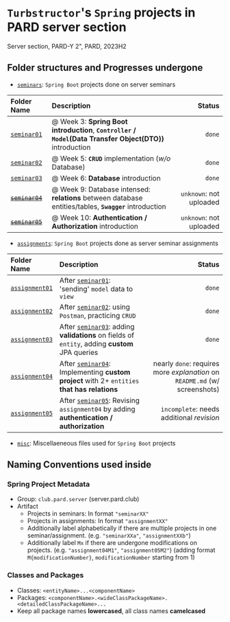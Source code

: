# `Turbstructor`'s `Spring` projects in PARD server section
Server section, PARD-Y 2", PARD, 2023H2

## Folder structures and Progresses undergone
- [`seminars`](./seminars): `Spring Boot` projects done on server seminars

| Folder Name | Description | Status |
| :--- | :--- | ---: |
| [`seminar01`](./seminars/seminar01) | @ Week 3: **Spring Boot introduction**, **`Controller` / `Model`(Data Transfer Object(DTO))** introduction | `done` |
| [`seminar02`](./seminars/seminar02) | @ Week 5: **`CRUD`** implementation (*w/o* Database) | `done` |
| [`seminar03`](./seminars/seminar03) | @ Week 6: **Database** introduction | `done` |
| ~~[`seminar04`](./seminars/seminar04)~~ | @ Week 9: Database intensed: **relations** between database entities/tables, **`Swagger`** introduction | `unknown`: not uploaded |
| ~~[`seminar05`](./seminars/seminar05)~~ | @ Week 10: **Authentication / Authorization** introduction | `unknown`: not uploaded |

- [`assignments`](./assignments): `Spring Boot` projects done as server seminar assignments

| Folder Name | Description | Status |
| :--- | :--- | ---: |
| [`assignment01`](./assignments/assignment01) | After [`seminar01`](./seminars/seminar01): 'sending' `model` data to `view` | `done` |
| [`assignment02`](./assignments/assignment02) | After [`seminar02`](./seminars/seminar02): using `Postman`, practicing `CRUD` | `done` |
| [`assignment03`](./assignments/assignment03) | After [`seminar03`](./seminars/seminar03): adding **validations** on fields of `entity`, adding **custom** JPA queries | `done` |
| [`assignment04`](./assignments/assignment04) | After [`seminar04`](./seminars/seminar04): Implementing **custom project** with 2+ `entities` **that has relations** | nearly `done`: requires more *explanation* on `README.md` (w/ screenshots) |
| [`assignment05`](./assignments/assignment05) | After [`seminar05`](./seminars/seminar05): Revising `assignment04` by adding **authentication / authorization** | `incomplete`: needs additional *revision* |

- [`misc`](./misc): Miscellaeneous files used for `Spring Boot` projects

## Naming Conventions used inside
### Spring Project Metadata
- Group: `club.pard.server` (server.pard.club)
- Artifact
    - Projects in seminars: In format `"seminarXX"`
    - Projects in assignments: In format `"assignmentXX"`
    - Additionally label alphabetically if there are multiple projects in one seminar/assignment. (e.g. `"seminarXXa"`, `"assignmentXXb"`)
    - Additionally label `Mx` if there are undergone modifications on projects. (e.g. `"assignment04M1"`, `"assignment05M2"`) (adding format `M{modificationNumber}`, `modificationNumber` starting from 1)

### Classes and Packages
- Classes: `<entityName>...<componentName>`
- Packages: `<componentName>.<wideClassPackageName>.<detailedClassPackageName>...`
- Keep all package names **lowercased**, all class names **camelcased**